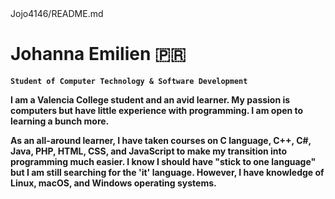   <!DOCTYPE html>
<html>
<head>Jojo4146/README.md
</head>
<body>

<h1>Johanna Emilien 🇵🇷 </h1>
  <strong><code>Student of Computer Technology & Software Development</code><strong/>
  
  <p>I am a Valencia College student and an avid learner. My passion is computers but have little experience with programming. I am open to learning a bunch more.</p>
  <p>As an all-around learner, I have taken courses on C language, C++, C#, Java, PHP, HTML, CSS, and JavaScript to make my transition into programming much easier. I know I should have "stick to one language" but I am still searching for the 'it' language. However, I have knowledge of Linux, macOS, and Windows operating systems. </p>    
    

</body>
</html> 
